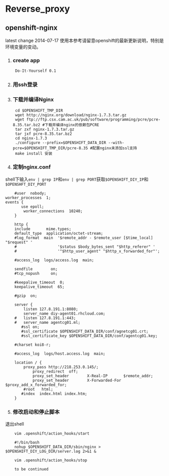 # Reverse_proxy

## openshift-nginx
latest change 2014-07-17 使用本参考请留意openshift的最新更新说明，特别是环境变量的变动。

1. ### create app

        Do-It-Yourself 0.1

2. ### 用ssh登录

3. ### 下载并编译Nginx

        cd $OPENSHIFT_TMP_DIR
        wget http://nginx.org/download/nginx-1.7.3.tar.gz
        wget ftp://ftp.csx.cam.ac.uk/pub/software/programming/pcre/pcre-8.35.tar.bz2 #下载并编译nginx的依赖包PCRE
        tar zxf nginx-1.7.3.tar.gz
        tar jxf pcre-8.35.tar.bz2
        cd nginx-1.7.3
        ./configure --prefix=$OPENSHIFT_DATA_DIR --with-pcre=$OPENSHIFT_TMP_DIR/pcre-8.35 #配置nginx未添加ssl支持
        make install 安装

4. ### 定制nginx.conf
   
 shell下输入`env | grep IP`和`env | grep PORT`获取`$OPENSHIFT_DIY_IP`和`$OPENSHFT_DIY_PORT`
        
        #user  nobody;
	worker_processes  1;
	events {
	       use epoll;
            worker_connections  10240;
        }
        
        http {
        include       mime.types;
        default_type  application/octet-stream;
        #log_format  main  '$remote_addr - $remote_user [$time_local] "$request" '
        #                  '$status $body_bytes_sent "$http_referer" '
        #                  '"$http_user_agent" "$http_x_forwarded_for"';

        #access_log  logs/access.log  main;

        sendfile        on;
        #tcp_nopush     on;

        #keepalive_timeout  0;
        keepalive_timeout  65;

        #gzip  on;

        server {
            listen 127.8.191.1:8080; 
            server_name diy-agent01.rhcloud.com;
        #	listen 127.8.191.1:443;
        #	server_name agentcg01.ml;
	       #ssl on;
	       #ssl_certificate $OPENSHIFT_DATA_DIR/conf/agnetcg01.crt;
	       #ssl_certificate_key $OPENSHIFT_DATA_DIR/conf/agentcg01.key;

        #charset koi8-r;

        #access_log  logs/host.access.log  main;

        location / {
            proxy_pass http://218.253.0.145/;
                proxy_redirect  off;
                proxy_set_header        X-Real-IP       $remote_addr;
                proxy_set_header        X-Forwarded-For $proxy_add_x_forwarded_for;
            #root   html;
           #index  index.html index.htm;
        }
        
5. ### 修改启动和停止脚本
  
退出shell
    
        vim .openshift/action_hooks/start
        
        #!/bin/bash
        nohup $OPENSHIFT_DATA_DIR/sbin/nginx > $OPENSHIFT_DIY_LOG_DIR/server.log 2>&1 &
        
        vim .openshift/action_hooks/stop
        
        to be continued
